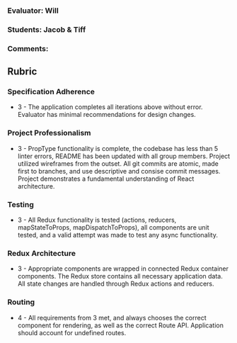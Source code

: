 ### Evaluator: Will
### Students: Jacob & Tiff
### Comments:

## Rubric 

### Specification Adherence

* 3 - The application completes all iterations above without error. Evaluator has minimal
  recommendations for design changes.

### Project Professionalism

* 3 - PropType functionality is complete, the codebase has less than 5 linter
  errors, README has been updated with all group members. Project utilized
  wireframes from the outset. All git commits are atomic, made first to
  branches, and use descriptive and consise commit messages. Project
  demonstrates a fundamental understanding of React architecture.

### Testing

* 3 - All Redux functionality is tested (actions, reducers, mapStateToProps, mapDispatchToProps), all
  components are unit tested, and a valid attempt was made to test any async
  functionality.

### Redux Architecture

* 3 - Appropriate components are wrapped in connected Redux container components. The Redux store contains all necessary      application data. All state changes are handled through Redux actions and reducers.


### Routing

* 4 - All requirements from 3 met, and always chooses the correct component for
  rendering, as well as the correct Route API. Application should account for
  undefined routes.
